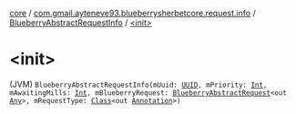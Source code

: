 [core](../../index.md) / [com.gmail.ayteneve93.blueberrysherbetcore.request.info](../index.md) / [BlueberryAbstractRequestInfo](index.md) / [&lt;init&gt;](./-init-.md)

# &lt;init&gt;

(JVM) `BlueberryAbstractRequestInfo(mUuid: `[`UUID`](https://docs.oracle.com/javase/6/docs/api/java/util/UUID.html)`, mPriority: `[`Int`](https://kotlinlang.org/api/latest/jvm/stdlib/kotlin/-int/index.html)`, mAwaitingMills: `[`Int`](https://kotlinlang.org/api/latest/jvm/stdlib/kotlin/-int/index.html)`, mBlueberryRequest: `[`BlueberryAbstractRequest`](../../com.gmail.ayteneve93.blueberrysherbetcore.request/-blueberry-abstract-request/index.md)`<out `[`Any`](https://kotlinlang.org/api/latest/jvm/stdlib/kotlin/-any/index.html)`>, mRequestType: `[`Class`](https://docs.oracle.com/javase/6/docs/api/java/lang/Class.html)`<out `[`Annotation`](https://kotlinlang.org/api/latest/jvm/stdlib/kotlin/-annotation/index.html)`>)`